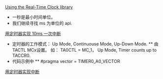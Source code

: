 [Using the Real-Time Clock library](https://www.ti.com/lit/an/slaa290a/slaa290a.pdf?ts=1720161210287&ref_url=https%253A%252F%252Fwww.google.com%252F#:~:text=It%20is%20often%20the%20case,and%20displays%20the%20current%20time.)
* 一秒是最小时间单位。
* 我们继续寻找 ms 为单位的  api. 

[用定时器实现 10ms 一次中断](http://www.ocfreaks.com/msp430-timer-programming-tutorial/)
* 定时器的工作模式： Up Mode, Continuouse Mode,  Up-Down Mode. 
** 由 TACTL MCx设置。 如： TA0CTL = MC_1， Up Mode, Timer counts up to TACCR0.
* 代码示例中
**  #pragma vector = TIMER0_A0_VECTOR


[用定时器实现中断 ](https://www.embeddedrelated.com/showarticle/182.php)



